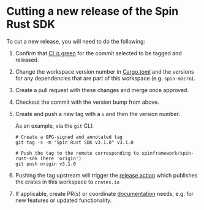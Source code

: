 # Cutting a new release of the Spin Rust SDK

To cut a new release, you will need to do the following:

1. Confirm that [CI is green](https://github.com/spinframework/spin-rust-sdk/actions) for the commit selected to be tagged and released.

2. Change the workspace version number in [Cargo.toml](./Cargo.toml) and the versions for any dependencies that are part of this workspace (e.g. `spin-macro`).

3. Create a pull request with these changes and merge once approved.

4. Checkout the commit with the version bump from above.

5. Create and push a new tag with a `v` and then the version number.

    As an example, via the `git` CLI:

    ```
    # Create a GPG-signed and annotated tag
    git tag -s -m "Spin Rust SDK v3.1.0" v3.1.0

    # Push the tag to the remote corresponding to spinframework/spin-rust-sdk (here 'origin')
    git push origin v3.1.0
    ```

6. Pushing the tag upstream will trigger the [release action](https://github.com/spinframework/spin-rust-sdk/actions/workflows/release.yml) which publishes the crates in this workspace to `crates.io`

7. If applicable, create PR(s) or coordinate [documentation](https://github.com/spinframework/spin-docs) needs, e.g. for new features or updated functionality.